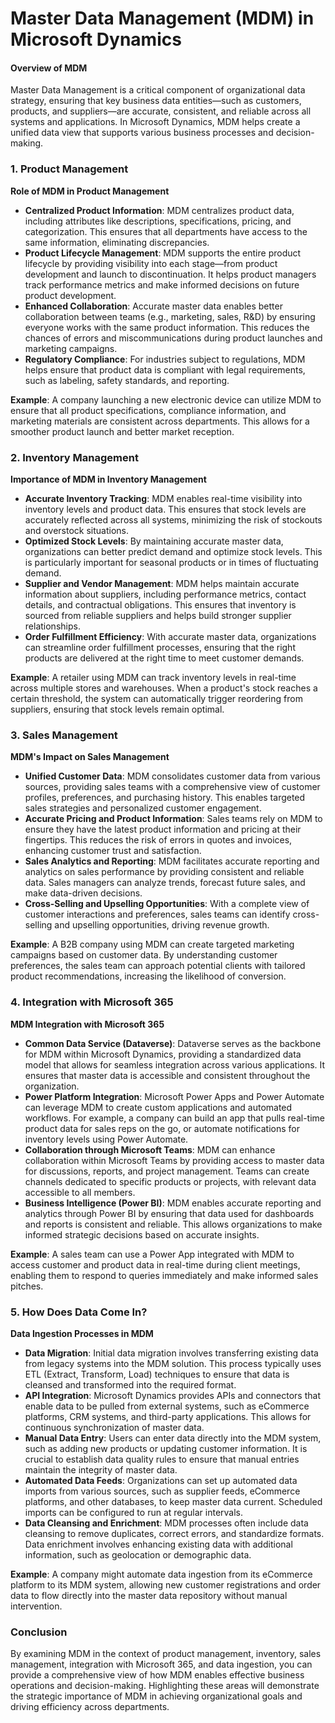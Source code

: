 # Master Data Management (MDM) in Microsoft Dynamics

#### Overview of MDM
Master Data Management is a critical component of organizational data strategy, ensuring that key business data entities—such as customers, products, and suppliers—are accurate, consistent, and reliable across all systems and applications. In Microsoft Dynamics, MDM helps create a unified data view that supports various business processes and decision-making.

### 1. Product Management
**Role of MDM in Product Management**
- **Centralized Product Information**: MDM centralizes product data, including attributes like descriptions, specifications, pricing, and categorization. This ensures that all departments have access to the same information, eliminating discrepancies.
- **Product Lifecycle Management**: MDM supports the entire product lifecycle by providing visibility into each stage—from product development and launch to discontinuation. It helps product managers track performance metrics and make informed decisions on future product development.
- **Enhanced Collaboration**: Accurate master data enables better collaboration between teams (e.g., marketing, sales, R&D) by ensuring everyone works with the same product information. This reduces the chances of errors and miscommunications during product launches and marketing campaigns.
- **Regulatory Compliance**: For industries subject to regulations, MDM helps ensure that product data is compliant with legal requirements, such as labeling, safety standards, and reporting.

**Example**: A company launching a new electronic device can utilize MDM to ensure that all product specifications, compliance information, and marketing materials are consistent across departments. This allows for a smoother product launch and better market reception.

### 2. Inventory Management
**Importance of MDM in Inventory Management**
- **Accurate Inventory Tracking**: MDM enables real-time visibility into inventory levels and product data. This ensures that stock levels are accurately reflected across all systems, minimizing the risk of stockouts and overstock situations.
- **Optimized Stock Levels**: By maintaining accurate master data, organizations can better predict demand and optimize stock levels. This is particularly important for seasonal products or in times of fluctuating demand.
- **Supplier and Vendor Management**: MDM helps maintain accurate information about suppliers, including performance metrics, contact details, and contractual obligations. This ensures that inventory is sourced from reliable suppliers and helps build stronger supplier relationships.
- **Order Fulfillment Efficiency**: With accurate master data, organizations can streamline order fulfillment processes, ensuring that the right products are delivered at the right time to meet customer demands.

**Example**: A retailer using MDM can track inventory levels in real-time across multiple stores and warehouses. When a product's stock reaches a certain threshold, the system can automatically trigger reordering from suppliers, ensuring that stock levels remain optimal.

### 3. Sales Management
**MDM's Impact on Sales Management**
- **Unified Customer Data**: MDM consolidates customer data from various sources, providing sales teams with a comprehensive view of customer profiles, preferences, and purchasing history. This enables targeted sales strategies and personalized customer engagement.
- **Accurate Pricing and Product Information**: Sales teams rely on MDM to ensure they have the latest product information and pricing at their fingertips. This reduces the risk of errors in quotes and invoices, enhancing customer trust and satisfaction.
- **Sales Analytics and Reporting**: MDM facilitates accurate reporting and analytics on sales performance by providing consistent and reliable data. Sales managers can analyze trends, forecast future sales, and make data-driven decisions.
- **Cross-Selling and Upselling Opportunities**: With a complete view of customer interactions and preferences, sales teams can identify cross-selling and upselling opportunities, driving revenue growth.

**Example**: A B2B company using MDM can create targeted marketing campaigns based on customer data. By understanding customer preferences, the sales team can approach potential clients with tailored product recommendations, increasing the likelihood of conversion.

### 4. Integration with Microsoft 365
**MDM Integration with Microsoft 365**
- **Common Data Service (Dataverse)**: Dataverse serves as the backbone for MDM within Microsoft Dynamics, providing a standardized data model that allows for seamless integration across various applications. It ensures that master data is accessible and consistent throughout the organization.
- **Power Platform Integration**: Microsoft Power Apps and Power Automate can leverage MDM to create custom applications and automated workflows. For example, a company can build an app that pulls real-time product data for sales reps on the go, or automate notifications for inventory levels using Power Automate.
- **Collaboration through Microsoft Teams**: MDM can enhance collaboration within Microsoft Teams by providing access to master data for discussions, reports, and project management. Teams can create channels dedicated to specific products or projects, with relevant data accessible to all members.
- **Business Intelligence (Power BI)**: MDM enables accurate reporting and analytics through Power BI by ensuring that data used for dashboards and reports is consistent and reliable. This allows organizations to make informed strategic decisions based on accurate insights.

**Example**: A sales team can use a Power App integrated with MDM to access customer and product data in real-time during client meetings, enabling them to respond to queries immediately and make informed sales pitches.

### 5. How Does Data Come In?
**Data Ingestion Processes in MDM**
- **Data Migration**: Initial data migration involves transferring existing data from legacy systems into the MDM solution. This process typically uses ETL (Extract, Transform, Load) techniques to ensure that data is cleansed and transformed into the required format.
- **API Integration**: Microsoft Dynamics provides APIs and connectors that enable data to be pulled from external systems, such as eCommerce platforms, CRM systems, and third-party applications. This allows for continuous synchronization of master data.
- **Manual Data Entry**: Users can enter data directly into the MDM system, such as adding new products or updating customer information. It is crucial to establish data quality rules to ensure that manual entries maintain the integrity of master data.
- **Automated Data Feeds**: Organizations can set up automated data imports from various sources, such as supplier feeds, eCommerce platforms, and other databases, to keep master data current. Scheduled imports can be configured to run at regular intervals.
- **Data Cleansing and Enrichment**: MDM processes often include data cleansing to remove duplicates, correct errors, and standardize formats. Data enrichment involves enhancing existing data with additional information, such as geolocation or demographic data.

**Example**: A company might automate data ingestion from its eCommerce platform to its MDM system, allowing new customer registrations and order data to flow directly into the master data repository without manual intervention.

### Conclusion
By examining MDM in the context of product management, inventory, sales management, integration with Microsoft 365, and data ingestion, you can provide a comprehensive view of how MDM enables effective business operations and decision-making. Highlighting these areas will demonstrate the strategic importance of MDM in achieving organizational goals and driving efficiency across departments.

